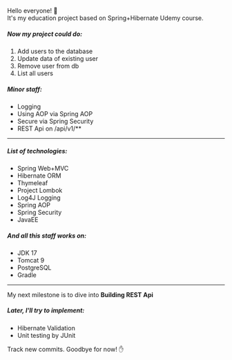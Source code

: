 Hello everyone! 👋   
It's my education project based on Spring+Hibernate Udemy course.

##### Now my project could do:

1. Add users to the database
2. Update data of existing user
3. Remove user from db
4. List all users

##### Minor staff:
- Logging
- Using AOP via Spring AOP
- Secure via Spring Security
- REST Api on /api/v1/**

---
##### List of technologies:

- Spring Web+MVC
- Hibernate ORM
- Thymeleaf
- Project Lombok
- Log4J Logging
- Spring AOP
- Spring Security
- JavaEE

##### And all this staff works on:

- JDK 17
- Tomcat 9
- PostgreSQL
- Gradle

---
My next milestone is to dive into **️Building REST Api**

##### Later, I'll try to implement:

- Hibernate Validation
- Unit testing by JUnit

Track new commits. Goodbye for now! ✋